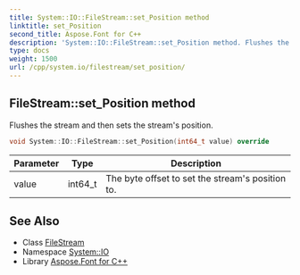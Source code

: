 ```yaml
---
title: System::IO::FileStream::set_Position method
linktitle: set_Position
second_title: Aspose.Font for C++
description: 'System::IO::FileStream::set_Position method. Flushes the stream and then sets the stream''s position in C++.'
type: docs
weight: 1500
url: /cpp/system.io/filestream/set_position/
---
```

## FileStream::set_Position method


Flushes the stream and then sets the stream's position.

```cpp
void System::IO::FileStream::set_Position(int64_t value) override
```


| Parameter | Type | Description |
| --- | --- | --- |
| value | int64_t | The byte offset to set the stream's position to. |

## See Also

* Class [FileStream](../)
* Namespace [System::IO](../../)
* Library [Aspose.Font for C++](../../../)
